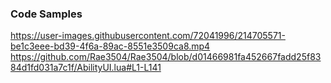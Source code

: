 ### Code Samples
https://user-images.githubusercontent.com/72041996/214705571-be1c3eee-bd39-4f6a-89ac-8551e3509ca8.mp4
https://github.com/Rae3504/Rae3504/blob/d01466981fa452667fadd25f8384d1fd031a7c1f/AbilityUI.lua#L1-L141



